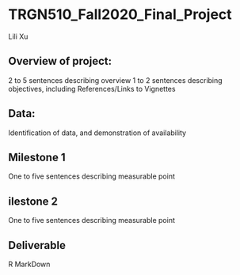 # TRGN510_Fall2020_Final_Project
Lili Xu

## Overview of project:
2 to 5 sentences describing overview
1 to 2 sentences describing objectives, including
References/Links to Vignettes
## Data:
Identification of data, and demonstration of availability
## Milestone 1
One to five sentences describing measurable point
## ilestone 2
One to five sentences describing measurable point
## Deliverable
R MarkDown
